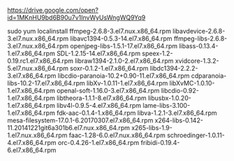  https://drive.google.com/open?id=1MKnHU9bd6B90u7v1InvWyUsWngWQ9Yq9
 
 sudo yum localinstall ffmpeg-2.6.8-3.el7.nux.x86_64.rpm libavdevice-2.6.8-3.el7.nux.x86_64.rpm  libavc1394-0.5.3-14.el7.x86_64.rpm  ffmpeg-libs-2.6.8-3.el7.nux.x86_64.rpm  openjpeg-libs-1.5.1-17.el7.x86_64.rpm  libass-0.13.4-1.el7.x86_64.rpm  SDL-1.2.15-14.el7.x86_64.rpm  speex-1.2-0.19.rc1.el7.x86_64.rpm  libraw1394-2.1.0-2.el7.x86_64.rpm  xvidcore-1.3.2-5.el7.nux.x86_64.rpm  soxr-0.1.2-1.el7.x86_64.rpm  libdc1394-2.2.2-3.el7.x86_64.rpm  libcdio-paranoia-10.2+0.90-11.el7.x86_64.rpm cdparanoia-libs-10.2-17.el7.x86_64.rpm  libXv-1.0.11-1.el7.x86_64.rpm libXvMC-1.0.10-1.el7.x86_64.rpm  openal-soft-1.16.0-3.el7.x86_64.rpm libcdio-0.92-1.el7.x86_64.rpm  libtheora-1.1.1-8.el7.x86_64.rpm  libusbx-1.0.20-1.el7.x86_64.rpm  libv4l-0.9.5-4.el7.x86_64.rpm  lame-libs-3.100-1.el7.x86_64.rpm fdk-aac-0.1.4-1.x86_64.rpm  libva-1.2.1-3.el7.x86_64.rpm mesa-filesystem-17.0.1-6.20170307.el7.x86_64.rpm  x264-libs-0.142-11.20141221git6a301b6.el7.nux.x86_64.rpm x265-libs-1.9-1.el7.nux.x86_64.rpm  faac-1.28-6.0.el7.nux.x86_64.rpm schroedinger-1.0.11-4.el7.x86_64.rpm  orc-0.4.26-1.el7.x86_64.rpm  fribidi-0.19.4-6.el7.x86_64.rpm
